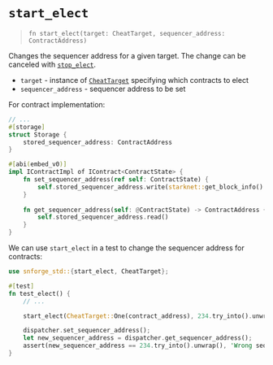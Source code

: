 # `start_elect`

> `fn start_elect(target: CheatTarget, sequencer_address: ContractAddress)`

Changes the sequencer address for a given target.
The change can be canceled with [`stop_elect`](./stop_elect.md).

- `target` - instance of [`CheatTarget`](../cheat_target.md) specifying which contracts to elect
- `sequencer_address` - sequencer address to be set

For contract implementation:

```rust
// ...
#[storage]
struct Storage {
    stored_sequencer_address: ContractAddress
}

#[abi(embed_v0)]
impl IContractImpl of IContract<ContractState> {
    fn set_sequencer_address(ref self: ContractState) {
        self.stored_sequencer_address.write(starknet::get_block_info().unbox().sequencer_address);
    }
    
    fn get_sequencer_address(self: @ContractState) -> ContractAddress {
        self.stored_sequencer_address.read()
    }
}
```

We can use `start_elect` in a test to change the sequencer address for contracts:

```rust
use snforge_std::{start_elect, CheatTarget};

#[test]
fn test_elect() {
    // ...

    start_elect(CheatTarget::One(contract_address), 234.try_into().unwrap());

    dispatcher.set_sequencer_address();
    let new_sequencer_address = dispatcher.get_sequencer_address();
    assert(new_sequencer_address == 234.try_into().unwrap(), 'Wrong sequencer address');
}
```
